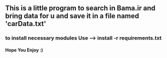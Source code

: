 ## This is a little program to search in Bama.ir and bring data for u and save it in a file named 'carData.txt'
### to install necessary modules Use --> install -r requirements.txt
#### Hope You Enjoy :)
